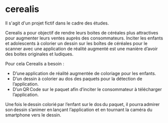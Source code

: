 # cerealis
Il s'agit d'un projet fictif dans le cadre des études.


Cerealis a pour objectif de rendre leurs boites de céréales plus attractives pour augmenter leurs ventes auprès des consommateurs. Inciter les enfants et adolescents à colorier un dessin sur les boîtes de céréales pour le scanner avec une application de réalité augmenté est une manière d’avoir des boites originales et ludiques. 

Pour cela Cerealis a besoin : 

- D’une application de réalité augmentée de coloriage pour les enfants.  
- D’un dessin à colorier au dos des paquets pour la détection de l’application.  
- D’un QR Code sur le paquet afin d’inciter le consommateur à télécharger l’application.  

Une fois le dessin colorié par l’enfant sur le dos du paquet, il pourra admirer son dessin s’animer en lançant l’application et en tournant la caméra du smartphone vers le dessin. 
